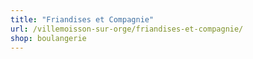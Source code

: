 ```yaml
---
title: "Friandises et Compagnie"
url: /villemoisson-sur-orge/friandises-et-compagnie/
shop: boulangerie
---
```

